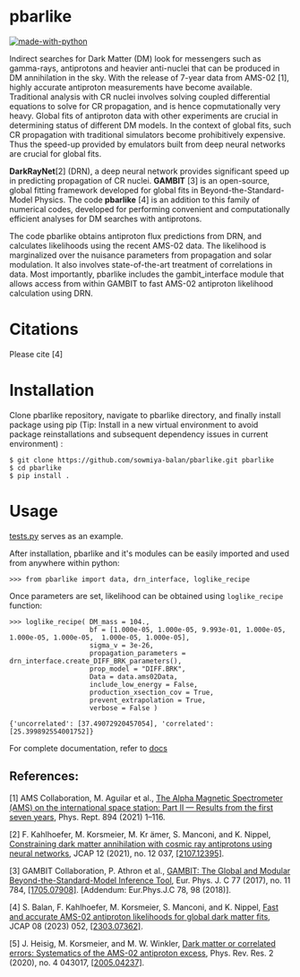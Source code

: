 pbarlike
========

[![made-with-python](https://img.shields.io/badge/Version-1.0.0-1f425f.svg)](docs/build/html/index.html)

Indirect searches for Dark Matter (DM) look for messengers such as gamma-rays, antiprotons and heavier 
anti-nuclei that can be produced in DM annihilation in the sky. With the release of 7-year data from
AMS-02 [1], highly accurate antiproton measurements have become available. Traditional analysis with 
CR nuclei involves solving coupled differential equations to solve for CR propagation, and is hence
copmutationally very heavy. Global fits of antiproton data with other experiments
are crucial in determining status of different DM models. In the context of global fits, such CR propagation
with traditional simulators become prohibitively expensive. Thus the speed-up provided by emulators built from deep neural networks
are crucial for global fits.

**DarkRayNet**[2] (DRN), a deep neural network provides significant speed up in predicting propagation of CR nuclei. 
**GAMBIT** [3] is an open-source, global fitting framework developed for global fits in Beyond-the-Standard-Model Physics. The code 
**pbarlike** [4] is an addition to this family of numerical codes, developed for performing convenient and computationally efficient analyses 
for DM searches with antiprotons. 

The code pbarlike obtains antiproton flux predictions from DRN, and calculates likelihoods using the recent AMS-02 data. The likelihood is
marginalized over the nuisance parameters from propagation and solar modulation. It also involves state-of-the-art
treatment of correlations in data. Most importantly, pbarlike includes the gambit_interface module that
allows access from within GAMBIT to fast AMS-02 antiproton likelihood calculation using DRN.

Citations
=========

Please cite [4]

Installation
============

Clone pbarlike repository, navigate to pbarlike directory, and finally install package using pip (Tip: Install in a new virtual environment to avoid package reinstallations and subsequent dependency issues in current environment) :

```
$ git clone https://github.com/sowmiya-balan/pbarlike.git pbarlike
$ cd pbarlike
$ pip install .
```
Usage
=====

[tests.py](tests.py) serves as an example. 

After installation, pbarlike and it's modules can be easily imported and used from anywhere within python:

```
>>> from pbarlike import data, drn_interface, loglike_recipe
```

Once parameters are set, likelihood can be obtained using `loglike_recipe` function:

```
>>> loglike_recipe( DM_mass = 104.,
                    bf = [1.000e-05, 1.000e-05, 9.993e-01, 1.000e-05, 1.000e-05, 1.000e-05,  1.000e-05, 1.000e-05],
                    sigma_v = 3e-26,
                    propagation_parameters = drn_interface.create_DIFF_BRK_parameters(),
                    prop_model = "DIFF.BRK",
                    Data = data.ams02Data,
                    include_low_energy = False,
                    production_xsection_cov = True,
                    prevent_extrapolation = True,
                    verbose = False )

{'uncorrelated': [37.49072920457054], 'correlated': [25.399892554001752]}
```

For complete documentation, refer to [docs](https://pbarlike.readthedocs.io/en/latest/)

References:
-----------

[1] AMS Collaboration, M. Aguilar et al., [The Alpha Magnetic Spectrometer (AMS) on the international space station: Part II — Results from the first seven years](https://www.sciencedirect.com/science/article/pii/S0370157320303434?via%3Dihub), Phys. Rept. 894 (2021) 1–116.

[2] F. Kahlhoefer, M. Korsmeier, M. Kr ̈amer, S. Manconi, and K. Nippel, [Constraining dark matter annihilation with cosmic ray antiprotons using neural networks](https://iopscience.iop.org/article/10.1088/1475-7516/2021/12/037), JCAP 12 (2021), no. 12 037, [[2107.12395]](https://arxiv.org/abs/2107.12395).

[3] GAMBIT Collaboration, P. Athron et al., [GAMBIT: The Global and Modular Beyond-the-Standard-Model Inference Tool](https://link.springer.com/article/10.1140/epjc/s10052-017-5321-8), Eur. Phys. J. C 77 (2017), no. 11 784, [[1705.07908]](https://arxiv.org/abs/1705.07908). [Addendum: Eur.Phys.J.C 78, 98 (2018)].

[4] S. Balan, F. Kahlhoefer, M. Korsmeier, S. Manconi, and K. Nippel, [Fast and accurate AMS-02 antiproton likelihoods for global dark matter fits](https://iopscience.iop.org/article/10.1088/1475-7516/2023/08/052), JCAP 08 (2023) 052, [[2303.07362]](https://arxiv.org/abs/2303.07362).

[5] J. Heisig, M. Korsmeier, and M. W. Winkler, [Dark matter or correlated errors: Systematics of the AMS-02 antiproton excess](https://journals.aps.org/prresearch/abstract/10.1103/PhysRevResearch.2.043017), Phys. Rev. Res. 2 (2020), no. 4 043017, [[2005.04237]](https://arxiv.org/abs/2005.04237).
